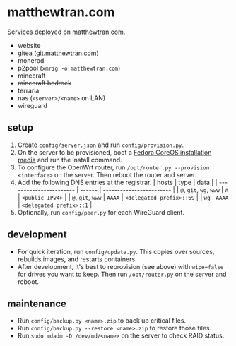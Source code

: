 # matthewtran.com

Services deployed on [matthewtran.com](https://matthewtran.com).

- website
- gitea ([git.matthewtran.com](https://git.matthewtran.com))
- monerod
- p2pool (`xmrig -o matthewtran.com`)
- minecraft
- ~~minecraft bedrock~~
- terraria
- nas (`<server>/<name>` on LAN)
- wireguard

## setup

1. Create `config/server.json` and run `config/provision.py`.
2. On the server to be provisioned, boot a [Fedora CoreOS installation media](https://fedoraproject.org/coreos/download?stream=stable) and run the install command.
3. To configure the OpenWrt router, run `/opt/router.py --provision <interface>` on the server. Then reboot the router and server.
4. Add the following DNS entries at the registrar.
    | hosts                   | type   | data                     |
    | ----------------------- | ------ | ------------------------ |
    | `@`, `git`, `wg`, `www` | `A`    | `<public IPv4>`          |
    | `@`, `git`, `www`       | `AAAA` | `<delegated prefix>::69` |
    | `wg`                    | `AAAA` | `<delegated prefix>::1`  |
5. Optionally, run `config/peer.py` for each WireGuard client.

## development

- For quick iteration, run `config/update.py`. This copies over sources, rebuilds images, and restarts containers.
- After development, it's best to reprovision (see above) with `wipe=false` for drives you want to keep. Then run `/opt/router.py` on the server and reboot.

## maintenance

- Run `config/backup.py <name>.zip` to back up critical files.
- Run `config/backup.py --restore <name>.zip` to restore those files.
- Run `sudo mdadm -D /dev/md/<name>` on the server to check RAID status.
